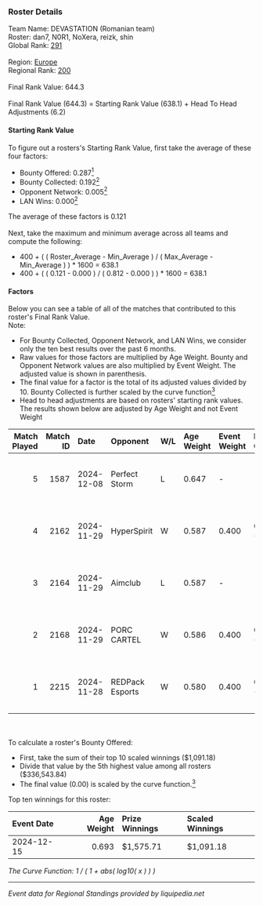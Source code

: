 ### Roster Details<br />
Team Name: DEVASTATION (Romanian team)<br />
Roster: dan7, N0R1, NoXera, reizk, shin<br />
Global Rank: [291](../../standings_global_2025_03_01.md)<br />
<br />
Region: [Europe]( ../../standings_europe_2025_03_01.md)<br />
Regional Rank: [200]( ../../standings_europe_2025_03_01.md)<br />
<br />
Final Rank Value:  644.3<br />
<br />
Final Rank Value (644.3) = Starting Rank Value (638.1) + Head To Head Adjustments (6.2)<br />

#### Starting Rank Value<br />
To figure out a rosters's Starting Rank Value, first take the average of these four factors:<br />
- Bounty Offered: 0.287[<sup>1</sup>](#table2)
- Bounty Collected: 0.192[<sup>2</sup>](#table1)
- Opponent Network: 0.005[<sup>2</sup>](#table1)
- LAN Wins: 0.000[<sup>2</sup>](#table1)

The average of these factors is 0.121<br />
<br />
Next, take the maximum and minimum average across all teams and compute the following:<br />
- 400 + ( ( Roster_Average - Min_Average ) / ( Max_Average - Min_Average ) ) * 1600 = 638.1
- 400 + ( ( 0.121 - 0.000 ) / ( 0.812 - 0.000 ) ) * 1600 = 638.1


#### Factors<br />
Below you can see a table of all of the matches that contributed to this roster's Final Rank Value.<br />
Note:<br />

- For Bounty Collected, Opponent Network, and LAN Wins, we consider only the ten best results over the past 6 months.
- Raw values for those factors are multiplied by Age Weight. Bounty and Opponent Network values are also multiplied by Event Weight. The adjusted value is shown in parenthesis.
- The final value for a factor is the total of its adjusted values divided by 10. Bounty Collected is further scaled by the curve function[<sup>3</sup>](#curveFunction)
- Head to head adjustments are based on rosters' starting rank values. The results shown below are adjusted by Age Weight and not Event Weight
<span id="table1"></span><br />


| Match Played | Match ID | Date       | Opponent        | W/L | Age Weight | Event Weight | Bounty Collected | Opponent Network | LAN Wins  | H2H Adj. | Roster                          |
| -: | -: | :- | :- | :- | :- | :- | :- | :- | :- | -: | :- |
|            5 |     1587 | 2024-12-08 | Perfect Storm   | L   | 0.647      | -            | -                | -                | -         |    -9.31 | dan7, N0R1, NoXera, reizk, shin |
|            4 |     2162 | 2024-11-29 | HyperSpirit     | W   | 0.587      | 0.400        | 0.000 (0.000)    | 0.097 (0.023)    | 0 (0.000) |     5.89 | dan7, N0R1, NoXera, reizk, shin |
|            3 |     2164 | 2024-11-29 | Aimclub         | L   | 0.587      | -            | -                | -                | -         |    -6.18 | dan7, N0R1, NoXera, reizk, shin |
|            2 |     2168 | 2024-11-29 | PORC CARTEL     | W   | 0.586      | 0.400        | 0.001 (0.000)    | 0.032 (0.008)    | 0 (0.000) |     7.35 | dan7, N0R1, NoXera, reizk, shin |
|            1 |     2215 | 2024-11-28 | REDPack Esports | W   | 0.580      | 0.400        | 0.001 (0.000)    | 0.094 (0.022)    | 0 (0.000) |     8.46 | dan7, N0R1, NoXera, reizk, shin |

<br />
<span id="table2"></span><br />
To calculate a roster's Bounty Offered:<br />

- First, take the sum of their top 10 scaled winnings ($1,091.18)
- Divide that value by the 5th highest value among all rosters ($336,543.84)
- The final value (0.00) is scaled by the curve function.[<sup>3</sup>](#curveFunction)

Top ten winnings for this roster:<br />

| Event Date | Age Weight | Prize Winnings | Scaled Winnings |
| :- | -: | :- | :- |
| 2024-12-15 |      0.693 | $1,575.71      | $1,091.18       |


<span id="curveFunction"></span>_The Curve Function: 1 / ( 1 + abs( log10( x ) ) )_<br />

---
_Event data for Regional Standings provided by liquipedia.net_<br />
